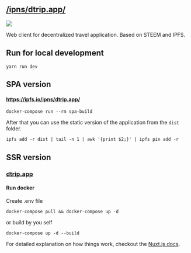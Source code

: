 ## [/ipns/dtrip.app/](https://ipfs.io/ipns/dtrip.app)

![](https://ipfs.io/ipfs/QmRH3Crr2L2zU95vg5SJYwuqBDTVxpi2f16JdMk9j5CLhG)

Web client for decentralized travel application. Based on STEEM and IPFS.
 
## Run for local development
```yarn run dev```

## SPA version
#### https://ipfs.io/ipns/dtrip.app/
```
docker-compose run --rm spa-build
```
After that you can use the static version of the application from the ```dist``` folder.
```
ipfs add -r dist | tail -n 1 | awk '{print $2;}' | ipfs pin add -r
```

## SSR version
### [dtrip.app](https://dtrip.app)
#### Run docker
Create .env file
```
docker-compose pull && docker-compose up -d
```

or build by you self

```
docker-compose up -d --build
```

For detailed explanation on how things work, checkout the [Nuxt.js docs](https://github.com/nuxt/nuxt.js).
